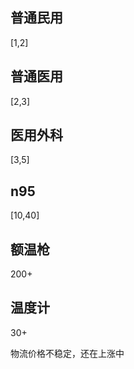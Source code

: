 ## 普通民用

[1,2]

## 普通医用

[2,3]

## 医用外科

[3,5]

## n95

[10,40]

## 额温枪

200+

## 温度计

30+

物流价格不稳定，还在上涨中